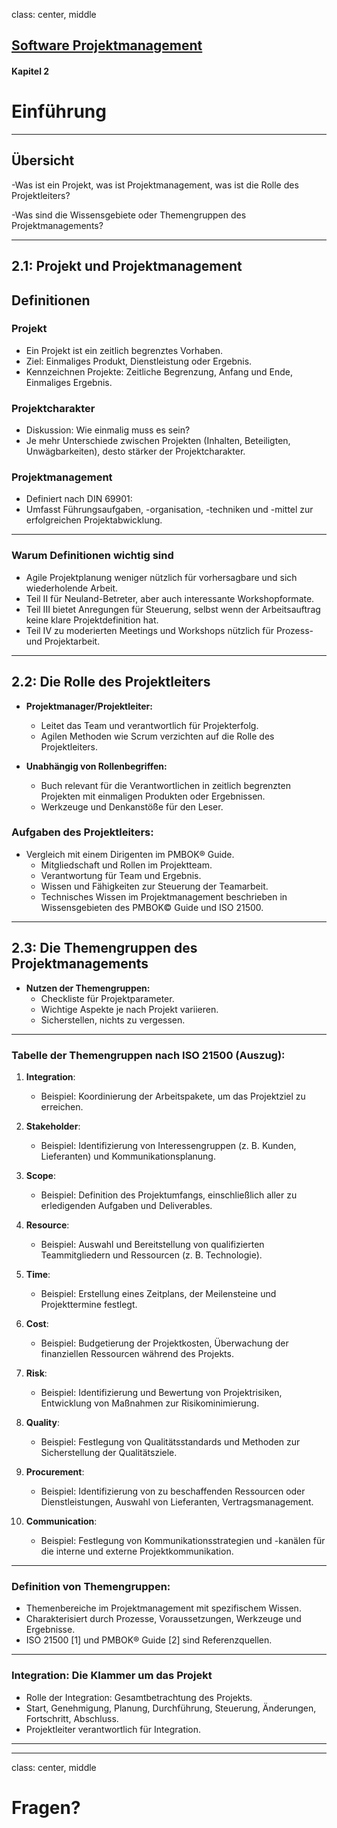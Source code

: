 class: center, middle

## [Software Projektmanagement](index.html)

#### Kapitel 2

# Einführung

---
## Übersicht

-Was ist ein Projekt, was ist Projektmanagement, was ist die Rolle des Projektleiters?

-Was sind die Wissensgebiete oder Themengruppen des Projektmanagements?


---
## 2.1: Projekt und Projektmanagement
## Definitionen

### **Projekt**

- Ein Projekt ist ein zeitlich begrenztes Vorhaben.
- Ziel: Einmaliges Produkt, Dienstleistung oder Ergebnis.
- Kennzeichnen Projekte: Zeitliche Begrenzung, Anfang und Ende, Einmaliges Ergebnis.

### **Projektcharakter**

- Diskussion: Wie einmalig muss es sein?
- Je mehr Unterschiede zwischen Projekten (Inhalten, Beteiligten, Unwägbarkeiten), desto stärker der Projektcharakter.

### **Projektmanagement**

- Definiert nach DIN 69901: 
- Umfasst Führungsaufgaben, -organisation, -techniken und -mittel zur erfolgreichen Projektabwicklung.

---

### **Warum Definitionen wichtig sind**

- Agile Projektplanung weniger nützlich für vorhersagbare und sich wiederholende Arbeit.
- Teil II für Neuland-Betreter, aber auch interessante Workshopformate.
- Teil III bietet Anregungen für Steuerung, selbst wenn der Arbeitsauftrag keine klare Projektdefinition hat.
- Teil IV zu moderierten Meetings und Workshops nützlich für Prozess- und Projektarbeit.

---

## 2.2: **Die Rolle des Projektleiters**

- **Projektmanager/Projektleiter:**
  - Leitet das Team und verantwortlich für Projekterfolg.
  - Agilen Methoden wie Scrum verzichten auf die Rolle des Projektleiters.

- **Unabhängig von Rollenbegriffen:**
  - Buch relevant für die Verantwortlichen in zeitlich begrenzten Projekten mit einmaligen Produkten oder Ergebnissen.
  - Werkzeuge und Denkanstöße für den Leser.

### **Aufgaben des Projektleiters:**

- Vergleich mit einem Dirigenten im PMBOK® Guide.
  - Mitgliedschaft und Rollen im Projektteam.
  - Verantwortung für Team und Ergebnis.
  - Wissen und Fähigkeiten zur Steuerung der Teamarbeit.
  - Technisches Wissen im Projektmanagement beschrieben in Wissensgebieten des PMBOK© Guide und ISO 21500.

---

## 2.3: **Die Themengruppen des Projektmanagements**

- **Nutzen der Themengruppen:**
  - Checkliste für Projektparameter.
  - Wichtige Aspekte je nach Projekt variieren.
  - Sicherstellen, nichts zu vergessen.

---

### **Tabelle der Themengruppen nach ISO 21500 (Auszug):**

1. **Integration**:
   - Beispiel: Koordinierung der Arbeitspakete, um das Projektziel zu erreichen.
   
2. **Stakeholder**:
   - Beispiel: Identifizierung von Interessengruppen (z. B. Kunden, Lieferanten) und Kommunikationsplanung.

3. **Scope**:
   - Beispiel: Definition des Projektumfangs, einschließlich aller zu erledigenden Aufgaben und Deliverables.

4. **Resource**:
   - Beispiel: Auswahl und Bereitstellung von qualifizierten Teammitgliedern und Ressourcen (z. B. Technologie).

5. **Time**:
   - Beispiel: Erstellung eines Zeitplans, der Meilensteine und Projekttermine festlegt.

6. **Cost**:
   - Beispiel: Budgetierung der Projektkosten, Überwachung der finanziellen Ressourcen während des Projekts.

7. **Risk**:
   - Beispiel: Identifizierung und Bewertung von Projektrisiken, Entwicklung von Maßnahmen zur Risikominimierung.

8. **Quality**:
   - Beispiel: Festlegung von Qualitätsstandards und Methoden zur Sicherstellung der Qualitätsziele.

9. **Procurement**:
   - Beispiel: Identifizierung von zu beschaffenden Ressourcen oder Dienstleistungen, Auswahl von Lieferanten, Vertragsmanagement.

10. **Communication**:
    - Beispiel: Festlegung von Kommunikationsstrategien und -kanälen für die interne und externe Projektkommunikation.

---

### **Definition von Themengruppen:**
  - Themenbereiche im Projektmanagement mit spezifischem Wissen.
  - Charakterisiert durch Prozesse, Voraussetzungen, Werkzeuge und Ergebnisse.
  - ISO 21500 [1] und PMBOK® Guide [2] sind Referenzquellen.

---

### **Integration: Die Klammer um das Projekt**

- Rolle der Integration: Gesamtbetrachtung des Projekts.
- Start, Genehmigung, Planung, Durchführung, Steuerung, Änderungen, Fortschritt, Abschluss.
- Projektleiter verantwortlich für Integration.

---















---

class: center, middle

# Fragen?
